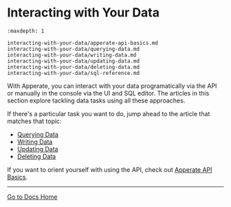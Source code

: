 # Interacting with Your Data

```{toctree}
:maxdepth: 1

interacting-with-your-data/apperate-api-basics.md
interacting-with-your-data/querying-data.md
interacting-with-your-data/writing-data.md
interacting-with-your-data/updating-data.md
interacting-with-your-data/deleting-data.md
interacting-with-your-data/sql-reference.md
```

With Apperate, you can interact with your data programatically via the API or manually in the console via the UI and SQL editor. The articles in this section explore tackling data tasks using all these approaches.

If there's a particular task you want to do, jump ahead to the article that matches that topic:

- [Querying Data](./interacting-with-your-data/querying-data.md)
- [Writing Data](./interacting-with-your-data/writing-data.md)
- [Updating Data](./interacting-with-your-data/updating-data.md)
- [Deleting Data](./interacting-with-your-data/deleting-data.md)

If you want to orient yourself with using the API, check out [Apperate API Basics](./interacting-with-your-data/apperate-api-basics.md).

---
[Go to Docs Home](https://github.com/iexcloud/docs/blob/main/README.md)